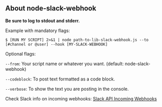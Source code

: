 ## About node-slack-webhook

**Be sure to log to stdout and stderr.**

Example with mandatory flags:

```
$ [RUN MY SCRIPT] 2>&1 | node path-to-lib-slack-webhook.js --to [#channel or @user] --hook [MY-SLACK-WEBHOOK]
```

Optional flags:

`--from`: Your script name or whatever you want. (default: node-slack-webhook)

`--codeblock`: To post text formatted as a code block.

`--verbose`: To show the text you are posting in the console.

Check Slack info on incoming webhooks: [Slack API Incoming Webhooks](https://api.slack.com/incoming-webhooks)
